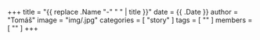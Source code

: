 +++
title = "{{ replace .Name "-" " " | title }}"
date = {{ .Date }}
author = "Tomáš"
image = "img/.jpg"
categories = [ "story" ]
tags = [ "" ]
members = [ "" ]
+++

<!--more-->

